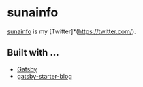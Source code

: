 # sunainfo
[sunainfo](https://ghsable.github.io/sunainfo/) is my [Twitter]*(https://twitter.com/).

## Built with ...
- [Gatsby](https://www.gatsbyjs.com/)
- [gatsby-starter-blog](https://www.gatsbyjs.com/starters/gatsbyjs/gatsby-starter-blog)

